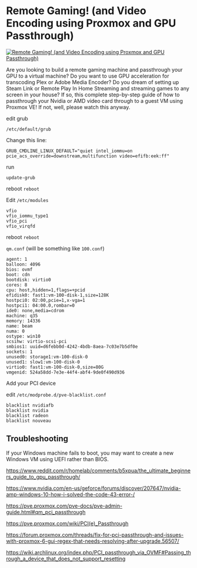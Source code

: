 # Remote Gaming! (and Video Encoding using Proxmox and GPU Passthrough)

[![Remote Gaming! (and Video Encoding using Proxmox and GPU Passthrough)](http://img.youtube.com/vi/fgx3NMk6F54/0.jpg)](https://www.youtube.com/watch?v=fgx3NMk6F54 "Remote Gaming! (and Video Encoding using Proxmox and GPU Passthrough)")


Are you looking to build a remote gaming machine and passthrough your GPU to a virtual machine?  Do you want to use GPU acceleration for transcoding Plex or Adobe Media Encoder?  Do you dream of setting up Steam Link or Remote Play In Home Streaming and streaming games to any screen in your house?  If so, this complete step-by-step guide of how to passthrough your Nvidia or AMD video card through to a guest VM using Proxmox VE!  If not, well, please watch this anyway.  



edit grub

`/etc/default/grub`


Change this line:

`GRUB_CMDLINE_LINUX_DEFAULT="quiet intel_iommu=on pcie_acs_override=downstream,multifunction video=efifb:eek:ff"`

run

`update-grub`

reboot
`reboot`

Edit
`/etc/modules`

```
vfio
vfio_iommu_type1
vfio_pci
vfio_virqfd
```

reboot
`reboot`


`qm.conf` (will be something like `100.conf`)

```
agent: 1
balloon: 4096
bios: ovmf
boot: cdn
bootdisk: virtio0
cores: 8
cpu: host,hidden=1,flags=+pcid
efidisk0: fast1:vm-100-disk-1,size=128K
hostpci0: 02:00,pcie=1,x-vga=1
hostpci1: 04:00.0,rombar=0
ide0: none,media=cdrom
machine: q35
memory: 14336
name: beam
numa: 0
ostype: win10
scsihw: virtio-scsi-pci
smbios1: uuid=d6febb0d-4242-4bdb-8aea-7c03e7b5df0e
sockets: 1
unused0: storage1:vm-100-disk-0
unused1: slow1:vm-100-disk-0
virtio0: fast1:vm-100-disk-0,size=80G
vmgenid: 524a58dd-7e3e-44f4-abf4-9de0f490d936
```

Add your PCI device


edit `/etc/modprobe.d/pve-blacklist.conf`

```
blacklist nvidiafb
blacklist nvidia
blacklist radeon
blacklist nouveau
```

## Troubleshooting

If your Windows machine fails to boot, you may want to create a new Windows VM using UEFI rather than BIOS.

https://www.reddit.com/r/homelab/comments/b5xpua/the_ultimate_beginners_guide_to_gpu_passthrough/

https://www.nvidia.com/en-us/geforce/forums/discover/207647/nvidia-amp-windows-10-how-i-solved-the-code-43-error-/

https://pve.proxmox.com/pve-docs/pve-admin-guide.html#qm_pci_passthrough

https://pve.proxmox.com/wiki/PCI(e)_Passthrough

https://forum.proxmox.com/threads/fix-for-pci-passthrough-and-issues-with-proxmox-6-gui-regex-that-needs-resolving-after-upgrade.56507/

https://wiki.archlinux.org/index.php/PCI_passthrough_via_OVMF#Passing_through_a_device_that_does_not_support_resetting


